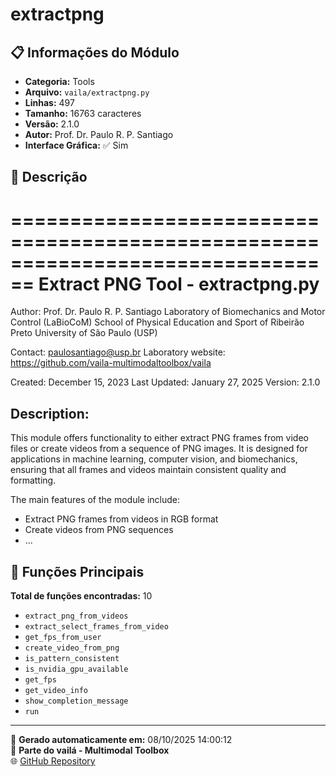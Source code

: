 # extractpng

## 📋 Informações do Módulo

- **Categoria:** Tools
- **Arquivo:** `vaila/extractpng.py`
- **Linhas:** 497
- **Tamanho:** 16763 caracteres
- **Versão:** 2.1.0
- **Autor:** Prof. Dr. Paulo R. P. Santiago
- **Interface Gráfica:** ✅ Sim

## 📖 Descrição


================================================================================
Extract PNG Tool - extractpng.py
================================================================================
Author: Prof. Dr. Paulo R. P. Santiago
Laboratory of Biomechanics and Motor Control (LaBioCoM)
School of Physical Education and Sport of Ribeirão Preto
University of São Paulo (USP)

Contact: paulosantiago@usp.br
Laboratory website: https://github.com/vaila-multimodaltoolbox/vaila

Created: December 15, 2023
Last Updated: January 27, 2025
Version: 2.1.0

Description:
------------
This module offers functionality to either extract PNG frames from video files or
create videos from a sequence of PNG images. It is designed for applications in
machine learning, computer vision, and biomechanics, ensuring that all frames and
videos maintain consistent quality and formatting.

The main features of the module include:
- Extract PNG frames from videos in RGB format
- Create videos from PNG sequences
- ...

## 🔧 Funções Principais

**Total de funções encontradas:** 10

- `extract_png_from_videos`
- `extract_select_frames_from_video`
- `get_fps_from_user`
- `create_video_from_png`
- `is_pattern_consistent`
- `is_nvidia_gpu_available`
- `get_fps`
- `get_video_info`
- `show_completion_message`
- `run`




---

📅 **Gerado automaticamente em:** 08/10/2025 14:00:12  
🔗 **Parte do vailá - Multimodal Toolbox**  
🌐 [GitHub Repository](https://github.com/vaila-multimodaltoolbox/vaila)
